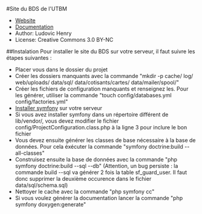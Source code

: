 #Site du BDS de l'UTBM

* [Website](http://bds.utbm.fr/)
* [Documentation](http://bds.utbm.fr/documentation/html/index.html)
* Author: Ludovic Henry
* License: Creative Commons 3.0 BY-NC

##Instalation
Pour installer le site du BDS sur votre serveur, il faut suivre les étapes suivantes :

* Placer vous dans le dossier du projet
* Créer les dossiers manquants avec la commande "mkdir -p cache/ log/ web/uploads/ data/sql/ data/cotisants/cartes/ data/mailer/spool/"
* Créer les fichiers de configuration manquants et renseignez les. Pour les générer, utiliser la commande "touch config/databases.yml config/factories.yml"
* [Installer symfony](http://www.symfony-project.org/jobeet/1_4/Doctrine/fr/01#chapter_01_sub_choix_du_lieu_d_installation_de_symfony) sur votre serveur
* Si vous avez installer symfony dans un répertoire différent de lib/vendor/, vous devez modifier le fichier config/ProjectConfiguration.class.php à la ligne 3 pour inclure le bon fichier
* Vous devez ensuite générer les classes de base nécessaire à la base de données. Pour cela éxécuter la commande "symfony doctrine:build --all-classes"
* Construisez ensuite la base de données avec la commande "php symfony doctrine:build --sql --db" (Attention, un bug persiste : la commande build --sql va générer 2 fois la table sf_guard_user. Il faut donc supprimer la deuxième occurence dans le fichier data/sql/schema.sql)
* Nettoyer le cache avec la commande "php symfony cc"
* Si vous voulez générer la documentation lancer la commande "php symfony doxygen:generate"

